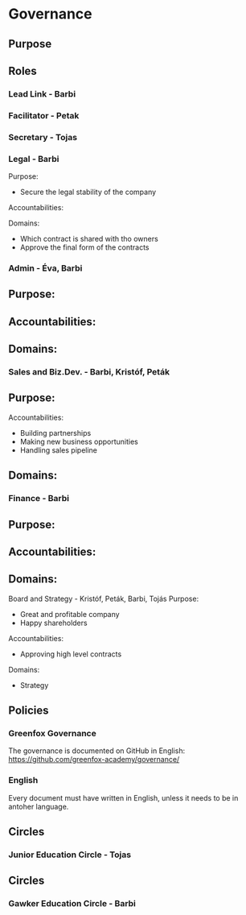 # Governance

## Purpose

## Roles
### Lead Link - Barbi

### Facilitator - Petak

### Secretary - Tojas

### Legal - Barbi
Purpose:
- Secure the legal stability of the company

Accountabilities:

Domains:
- Which contract is shared with tho owners
- Approve the final form of the contracts

### Admin - Éva, Barbi
Purpose:
- 

Accountabilities:
 - 

Domains:
 - 

### Sales and Biz.Dev. - Barbi, Kristóf, Peták
Purpose:
- 

Accountabilities:
 - Building partnerships
 - Making new business opportunities
 - Handling sales pipeline

Domains:
 - 

### Finance - Barbi
Purpose:
- 

Accountabilities:
 - 

Domains:
 - 
 
Board and Strategy - Kristóf, Peták, Barbi, Tojás
Purpose:
- Great and profitable company
- Happy shareholders

Accountabilities:
 - Approving high level contracts

Domains:
 - Strategy


## Policies

### Greenfox Governance
The governance is documented on GitHub in English: https://github.com/greenfox-academy/governance/

### English
Every document must have written in English, unless it needs to be in antoher language.

## Circles
### Junior Education Circle - Tojas

## Circles
### Gawker Education Circle - Barbi
